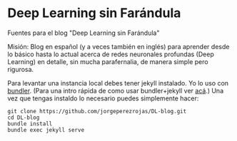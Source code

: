 # Deep Learning sin Farándula

Fuentes para el blog "Deep Learning sin Farándula"

Misión: Blog en español (y a veces también en inglés) para aprender desde lo básico hasta lo actual acerca de redes neuronales profundas (Deep Learning) en detalle, sin mucha parafernalia, de manera simple pero rigurosa.

Para levantar una instancia local debes tener jekyll instalado. Yo lo uso con [bundler](https://bundler.io/). (Para una intro rápida de como usar bundler+jekyll ver [acá](https://jekyllrb.com/tutorials/using-jekyll-with-bundler/).) Una vez que tengas instaldo lo necesario puedes simplemente hacer:
```
git clone https://github.com/jorgeperezrojas/DL-blog.git
cd DL-blog
bundle install
bundle exec jekyll serve
```
